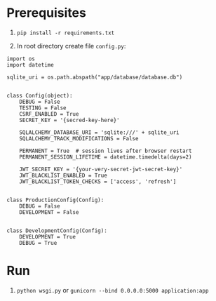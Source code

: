 # Prerequisites
1. `pip install -r requirements.txt`

2. In root directory create file `config.py`:
```
import os
import datetime

sqlite_uri = os.path.abspath("app/database/database.db")


class Config(object):
    DEBUG = False
    TESTING = False
    CSRF_ENABLED = True
    SECRET_KEY = '{secred-key-here}'

    SQLALCHEMY_DATABASE_URI = 'sqlite:///' + sqlite_uri
    SQLALCHEMY_TRACK_MODIFICATIONS = False

    PERMANENT = True  # session lives after browser restart
    PERMANENT_SESSION_LIFETIME = datetime.timedelta(days=2)

    JWT_SECRET_KEY = '{your-very-secret-jwt-secret-key}'
    JWT_BLACKLIST_ENABLED = True
    JWT_BLACKLIST_TOKEN_CHECKS = ['access', 'refresh']


class ProductionConfig(Config):
    DEBUG = False
    DEVELOPMENT = False


class DevelopmentConfig(Config):
    DEVELOPMENT = True
    DEBUG = True
```

# Run
1. `python wsgi.py` 
or `gunicorn --bind 0.0.0.0:5000 application:app`
